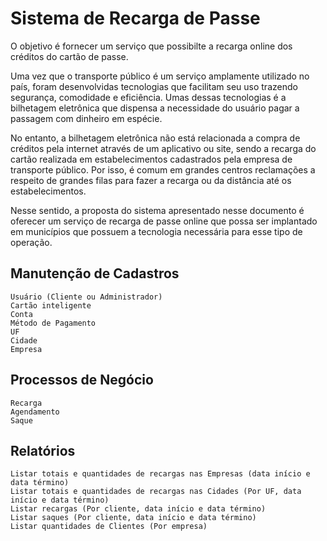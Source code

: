 # Sistema de Recarga de Passe

O objetivo é fornecer um serviço que possibilte a recarga online dos créditos do cartão de passe.

Uma vez que o transporte público é um serviço amplamente utilizado no país, foram desenvolvidas tecnologias que facilitam seu uso trazendo segurança, comodidade e eficiência. Umas dessas tecnologias é a bilhetagem eletrônica que dispensa a necessidade do usuário pagar a passagem com dinheiro em espécie.

No entanto, a bilhetagem eletrônica não está relacionada a compra de créditos pela internet através de um aplicativo ou site, sendo a recarga do cartão realizada em estabelecimentos cadastrados pela empresa de transporte público. Por isso, é comum em grandes centros reclamações a respeito de grandes filas para fazer a recarga ou da distância até os estabelecimentos.

Nesse sentido, a proposta do sistema apresentado nesse documento é oferecer um serviço de recarga de passe online que possa ser implantado em municípios que possuem a tecnologia necessária para esse tipo de operação.

## Manutenção de Cadastros

```
Usuário (Cliente ou Administrador)
Cartão inteligente
Conta
Método de Pagamento
UF
Cidade
Empresa
```

## Processos de Negócio

```
Recarga
Agendamento
Saque
```

## Relatórios

```
Listar totais e quantidades de recargas nas Empresas (data início e data término)
Listar totais e quantidades de recargas nas Cidades (Por UF, data início e data término)
Listar recargas (Por cliente, data início e data término)
Listar saques (Por cliente, data início e data término)
Listar quantidades de Clientes (Por empresa)
```